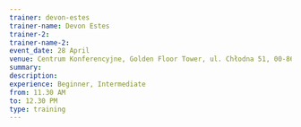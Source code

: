 ```yaml
---
trainer: devon-estes
trainer-name: Devon Estes
trainer-2:
trainer-name-2:
event_date: 28 April
venue: Centrum Konferencyjne, Golden Floor Tower, ul. Chłodna 51, 00-867 Warszawa
summary:
description:
experience: Beginner, Intermediate
from: 11.30 AM
to: 12.30 PM
type: training
---
```

